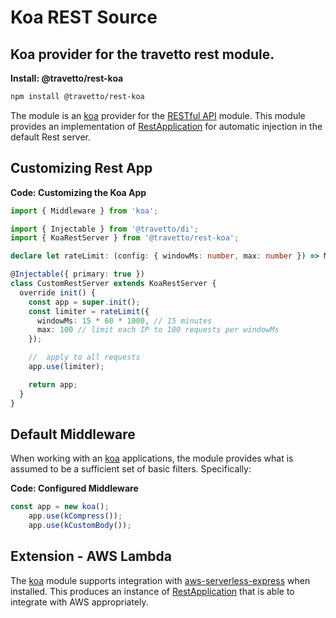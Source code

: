 <!-- This file was generated by @travetto/doc and should not be modified directly -->
<!-- Please modify https://github.com/travetto/travetto/tree/main/module/rest-koa/doc.ts and execute "npx trv doc" to rebuild -->
# Koa REST Source
## Koa provider for the travetto rest module.

**Install: @travetto/rest-koa**
```bash
npm install @travetto/rest-koa
```

The module is an [koa](https://koajs.com/) provider for the [RESTful API](https://github.com/travetto/travetto/tree/main/module/rest#readme "Declarative api for RESTful APIs with support for the dependency injection module.") module.  This module provides an implementation of [RestApplication](https://github.com/travetto/travetto/tree/main/module/rest/src/application/rest.ts#L22) for automatic injection in the default Rest server.

## Customizing Rest App

**Code: Customizing the Koa App**
```typescript
import { Middleware } from 'koa';

import { Injectable } from '@travetto/di';
import { KoaRestServer } from '@travetto/rest-koa';

declare let rateLimit: (config: { windowMs: number, max: number }) => Middleware;

@Injectable({ primary: true })
class CustomRestServer extends KoaRestServer {
  override init() {
    const app = super.init();
    const limiter = rateLimit({
      windowMs: 15 * 60 * 1000, // 15 minutes
      max: 100 // limit each IP to 100 requests per windowMs
    });

    //  apply to all requests
    app.use(limiter);

    return app;
  }
}
```

## Default Middleware
When working with an [koa](https://koajs.com/) applications, the module provides what is assumed to be a sufficient set of basic filters. Specifically:

**Code: Configured Middleware**
```typescript
const app = new koa();
    app.use(kCompress());
    app.use(kCustomBody());
```

## Extension - AWS Lambda
The [koa](https://koajs.com/) module supports integration with [aws-serverless-express](https://github.com/awslabs/aws-serverless-express/blob/master/README.md) when installed.  This produces an instance of [RestApplication](https://github.com/travetto/travetto/tree/main/module/rest/src/application/rest.ts#L22) that is able to integrate with AWS appropriately.

